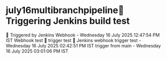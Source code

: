 # july16multibranchpipeline🔁 Triggering Jenkins build test
🚀 Triggered by Jenkins Webhook - Wednesday 16 July 2025 12:47:54 PM IST
Webhook test 🚀
trigger test
🧪 Jenkins webhook trigger test - Wednesday 16 July 2025 02:42:51 PM IST
trigger from main - Wednesday 16 July 2025 03:01:06 PM IST
